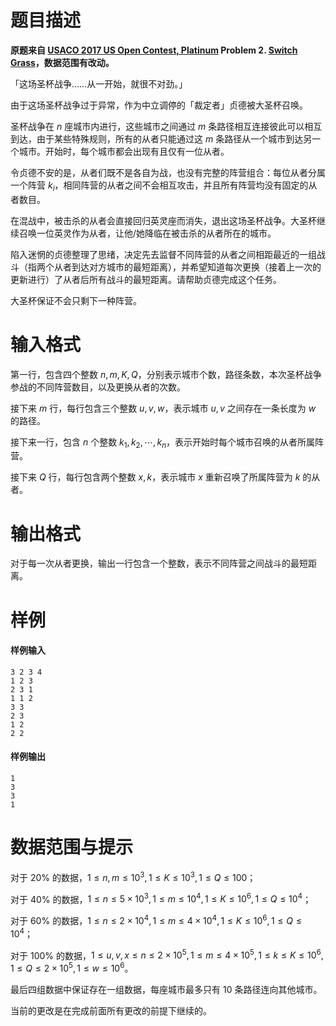 
# 题目描述

**原题来自 [USACO 2017 US Open Contest, Platinum](http://usaco.org/index.php?page=open17results) Problem 2. [Switch Grass](http://usaco.org/index.php?page=viewproblem2&cpid=745)，数据范围有改动。**

「这场圣杯战争……从一开始，就很不对劲。」

由于这场圣杯战争过于异常，作为中立调停的「裁定者」贞德被大圣杯召唤。

圣杯战争在 $n$ 座城市内进行，这些城市之间通过 $m$ 条路径相互连接彼此可以相互到达，由于某些特殊规则，所有的从者只能通过这 $m$ 条路径从一个城市到达另一个城市。开始时，每个城市都会出现有且仅有一位从者。

令贞德不安的是，从者们既不是各自为战，也没有完整的阵营组合：每位从者分属一个阵营 $k_i$，相同阵营的从者之间不会相互攻击，并且所有阵营均没有固定的从者数目。

在混战中，被击杀的从者会直接回归英灵座而消失，退出这场圣杯战争。大圣杯继续召唤一位英灵作为从者，让他/她降临在被击杀的从者所在的城市。

陷入迷惘的贞德整理了思绪，决定先去监督不同阵营的从者之间相距最近的一组战斗（指两个从者到达对方城市的最短距离），并希望知道每次更换（接着上一次的更新进行）了从者后所有战斗的最短距离。请帮助贞德完成这个任务。

大圣杯保证不会只剩下一种阵营。 

# 输入格式

第一行，包含四个整数 $n,m,K,Q$，分别表示城市个数，路径条数，本次圣杯战争参战的不同阵营数目，以及更换从者的次数。

接下来 $m$ 行，每行包含三个整数 $u,v,w$，表示城市 $u,v$ 之间存在一条长度为 $w$ 的路径。

接下来一行，包含 $n$ 个整数 $k_1,k_2,\cdots ,k_n$，表示开始时每个城市召唤的从者所属阵营。

接下来 $Q$ 行，每行包含两个整数 $x,k$，表示城市 $x$ 重新召唤了所属阵营为 $k$ 的从者。

# 输出格式

对于每一次从者更换，输出一行包含一个整数，表示不同阵营之间战斗的最短距离。 

# 样例

#### 样例输入
```plain
3 2 3 4
1 2 3
2 3 1
1 1 2
3 3
2 3
1 2
2 2
```
#### 样例输出
```plain
1
3
3
1
```

# 数据范围与提示

对于 $20\%$ 的数据，$1\le n,m\le 10^3,1\le K\le 10^3,1\le Q\le 100$；

对于 $40\%$ 的数据，$1\le n\le 5\times 10^3,1\le m\le 10^4,1\le K\le 10^6,1\le Q\le 10^4$；

对于 $60\%$ 的数据，$1\le n\le 2\times 10^4,1\le m\le 4\times 10^4,1\le K\le 10^6,1\le Q\le 10^4$；

对于 $100\%$ 的数据，$1\le u,v,x\le n\le 2\times 10^5,1\le m\le 4\times 10^5,1\le k\le K\le 10^6,1\le Q\le 2\times 10^5,1\le w\le 10^6$。

最后四组数据中保证存在一组数据，每座城市最多只有 $10$ 条路径连向其他城市。

当前的更改是在完成前面所有更改的前提下继续的。

